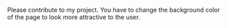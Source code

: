 Please contribute to my project. You have to change the background color of the page to look more attractive to the user.
